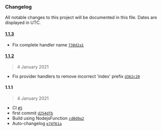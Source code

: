 ### Changelog

All notable changes to this project will be documented in this file. Dates are displayed in UTC.

#### [1.1.3](https://github.com/isotoma/waf-automations-cdk/compare/1.1.2...1.1.3)

- Fix complete handler name [`738d2a1`](https://github.com/isotoma/waf-automations-cdk/commit/738d2a148fe4195568cddf94b274bc46d2005506)

#### [1.1.2](https://github.com/isotoma/waf-automations-cdk/compare/1.1.1...1.1.2)

> 4 January 2021

- Fix provider handlers to remove incorrect 'index' prefix [`d362c20`](https://github.com/isotoma/waf-automations-cdk/commit/d362c20d0c894fec6007ca50bd922fdaa94501ae)

#### 1.1.1

> 4 January 2021

- CI [`#5`](https://github.com/isotoma/waf-automations-cdk/pull/5)
- first commit [`d254dfb`](https://github.com/isotoma/waf-automations-cdk/commit/d254dfbfd158b583e39a56c591e27b1d964491fa)
- Build using NodejsFunction [`cd0d9a2`](https://github.com/isotoma/waf-automations-cdk/commit/cd0d9a2c66293298cd495d1e02baf408d0627e6b)
- Auto-changelog [`e74f61a`](https://github.com/isotoma/waf-automations-cdk/commit/e74f61acf0d8e5e5952e064ed0f8e6e4650952b0)

